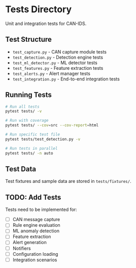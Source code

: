# Tests Directory

Unit and integration tests for CAN-IDS.

## Test Structure

- `test_capture.py` - CAN capture module tests
- `test_detection.py` - Detection engine tests
- `test_ml_detector.py` - ML detector tests
- `test_features.py` - Feature extraction tests
- `test_alerts.py` - Alert manager tests
- `test_integration.py` - End-to-end integration tests

## Running Tests

```bash
# Run all tests
pytest tests/ -v

# Run with coverage
pytest tests/ --cov=src --cov-report=html

# Run specific test file
pytest tests/test_detection.py -v

# Run tests in parallel
pytest tests/ -n auto
```

## Test Data

Test fixtures and sample data are stored in `tests/fixtures/`.

## TODO: Add Tests

Tests need to be implemented for:
- [ ] CAN message capture
- [ ] Rule engine evaluation
- [ ] ML anomaly detection
- [ ] Feature extraction
- [ ] Alert generation
- [ ] Notifiers
- [ ] Configuration loading
- [ ] Integration scenarios